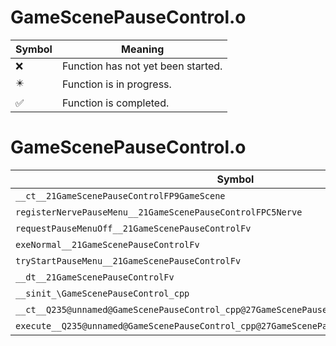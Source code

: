 # GameScenePauseControl.o
| Symbol | Meaning 
| ------------- | ------------- 
| :x: | Function has not yet been started. 
| :eight_pointed_black_star: | Function is in progress. 
| :white_check_mark: | Function is completed. 


# GameScenePauseControl.o
| Symbol | Decompiled? |
| ------------- | ------------- |
| `__ct__21GameScenePauseControlFP9GameScene` | :x: |
| `registerNervePauseMenu__21GameScenePauseControlFPC5Nerve` | :x: |
| `requestPauseMenuOff__21GameScenePauseControlFv` | :x: |
| `exeNormal__21GameScenePauseControlFv` | :x: |
| `tryStartPauseMenu__21GameScenePauseControlFv` | :x: |
| `__dt__21GameScenePauseControlFv` | :x: |
| `__sinit_\GameScenePauseControl_cpp` | :x: |
| `__ct__Q235@unnamed@GameScenePauseControl_cpp@27GameScenePauseControlNormalFv` | :x: |
| `execute__Q235@unnamed@GameScenePauseControl_cpp@27GameScenePauseControlNormalCFP5Spine` | :x: |
